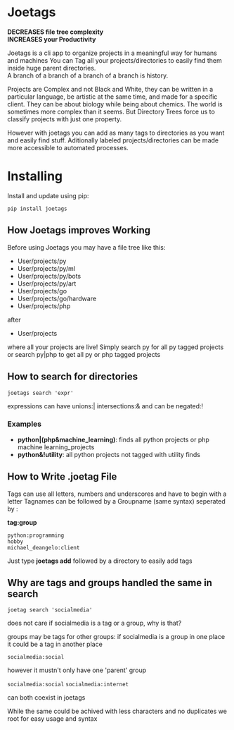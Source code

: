 # Joetags

**DECREASES file tree complexity**  
**INCREASES your Productivity**  

Joetags is a cli app to organize projects in a meaningful way for humans and machines
You can Tag all your projects/directories to easily find them inside huge parent directories.  
A branch of a branch of a branch of a branch is history.  

Projects are Complex and not Black and White, they can be written in a particular language, be artistic at the same time, and made for a specific client. They can be about biology while being about chemics. The world is sometimes more complex than it seems. But Directory Trees force us to classify projects with just one property.

However with joetags you can add as many tags to directories as you want and easily find stuff. 
Aditionally labeled projects/directories can be made more accessible to automated processes.

# Installing

Install and update using pip:
```
pip install joetags
```

## How Joetags improves Working

Before using Joetags you may have a file tree like this:

* User/projects/py  
* User/projects/py/ml
* User/projects/py/bots
* User/projects/py/art
* User/projects/go  
* User/projects/go/hardware
* User/projects/php  

after  

* User/projects  

where all your projects are live!
Simply search py for all py tagged projects or search py|php to get all py or php tagged projects

## How to search for directories

```
joetags search 'expr'
```

expressions can have unions:| intersections:& and can be negated:!

### Examples
- **python|(php&machine_learning)**: finds all python projects or php machine learning_projects
- **python&!utility**: all python projects not tagged with utility
finds

## How to Write .joetag File
Tags can use all letters, numbers and underscores and have to begin with a letter
Tagnames can be followed by a Groupname (same syntax) seperated by :

**tag:group**  

```
python:programming  
hobby  
michael_deangelo:client  
```

Just type **joetags add** followed by a directory to easily add tags


## Why are tags and groups handled the same in search

```
joetag search 'socialmedia'
```
does not care if socialmedia is a tag or a group, why is that?  

groups may be tags for other groups:
if socialmedia is a group in one place it could be a tag in another place  

`socialmedia:social`

however it mustn't only have one 'parent' group  

`socialmedia:social`
`socialmedia:internet`

can both coexist in joetags

While the same could be achived with less characters and no duplicates we root for easy usage and syntax
